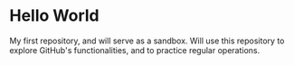 # Hello World

My first repository, and will serve as a sandbox.
Will use this repository to explore GitHub's functionalities,
and to practice regular operations.
